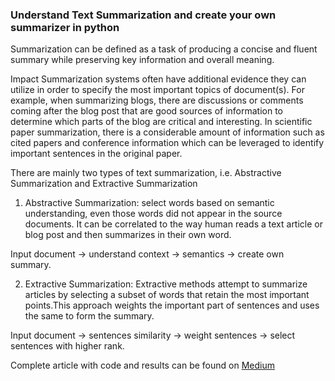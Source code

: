 ### Understand Text Summarization and create your own summarizer in python

Summarization can be defined as a task of producing a concise and fluent summary while preserving key information and overall meaning.

Impact
Summarization systems often have additional evidence they can utilize in order to specify the most important topics of document(s). For example, when summarizing blogs, there are discussions or comments coming after the blog post that are good sources of information to determine which parts of the blog are critical and interesting. In scientific paper summarization, there is a considerable amount of information such as cited papers and conference information which can be leveraged to identify important sentences in the original paper.

There are mainly two types of text summarization, i.e. Abstractive Summarization and Extractive Summarization
1. Abstractive Summarization: select words based on semantic understanding, even those words did not appear in the source documents. It can be correlated to the way human reads a text article or blog post and then summarizes in their own word.

Input document → understand context → semantics → create own summary.

2. Extractive Summarization: Extractive methods attempt to summarize articles by selecting a subset of words that retain the most important points.This approach weights the important part of sentences and uses the same to form the summary. 

Input document → sentences similarity → weight sentences → select sentences with higher rank.

Complete article with code and results can be found on [Medium](https://towardsdatascience.com/understand-text-summarization-and-create-your-own-summarizer-in-python-b26a9f09fc70)
